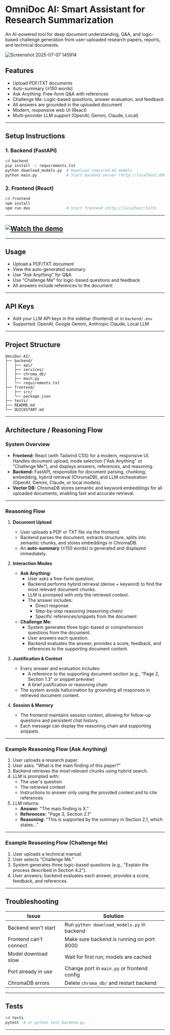 # OmniDoc AI: Smart Assistant for Research Summarization

An AI-powered tool for deep document understanding, Q&A, and logic-based challenge generation from user-uploaded research papers, reports, and technical documents.

![Screenshot 2025-07-07 145914](https://github.com/user-attachments/assets/d88e5bd8-0d29-499e-90a2-7bae2dee9950)

## Features
- Upload PDF/TXT documents
- Auto-summary (≤150 words)
- Ask Anything: Free-form Q&A with references
- Challenge Me: Logic-based questions, answer evaluation, and feedback
- All answers are grounded in the uploaded document
- Modern, responsive web UI (React)
- Multi-provider LLM support (OpenAI, Gemini, Claude, Local)

---

## Setup Instructions

### 1. Backend (FastAPI)
```bash
cd backend
pip install -r requirements.txt
python download_models.py  # Download required AI models
python main.py             # Start backend server (http://localhost:8000)
```

### 2. Frontend (React)
```bash
cd frontend
npm install
npm run dev                # Start frontend (http://localhost:5173)
```
---
[![Watch the demo](https://img.youtube.com/vi/xm80FWNeFKY/maxresdefault.jpg)](https://www.youtube.com/watch?v=xm80FWNeFKY)
---

---

## Usage
- Upload a PDF/TXT document
- View the auto-generated summary
- Use "Ask Anything" for Q&A
- Use "Challenge Me" for logic-based questions and feedback
- All answers include references to the document

---

## API Keys
- Add your LLM API keys in the sidebar (frontend) or in `backend/.env`
- Supported: OpenAI, Google Gemini, Anthropic Claude, Local LLM

---

## Project Structure
```
OmniDoc-AI/
├── backend/
│   ├── api/
│   ├── services/
│   ├── chroma_db/
│   ├── main.py
│   └── requirements.txt
├── frontend/
│   ├── src/
│   └── package.json
├── tests/
├── README.md
└── QUICKSTART.md
```

---

## Architecture / Reasoning Flow

### System Overview
- **Frontend:** React (with Tailwind CSS) for a modern, responsive UI. Handles document upload, mode selection ("Ask Anything" or "Challenge Me"), and displays answers, references, and reasoning.
- **Backend:** FastAPI, responsible for document parsing, chunking, embedding, hybrid retrieval (ChromaDB), and LLM orchestration (OpenAI, Gemini, Claude, or local models).
- **Vector DB:** ChromaDB stores semantic and keyword embeddings for all uploaded documents, enabling fast and accurate retrieval.

---

### Reasoning Flow

1. **Document Upload**
   - User uploads a PDF or TXT file via the frontend.
   - Backend parses the document, extracts structure, splits into semantic chunks, and stores embeddings in ChromaDB.
   - An **auto-summary** (≤150 words) is generated and displayed immediately.

2. **Interaction Modes**
   - **Ask Anything:**
     - User asks a free-form question.
     - Backend performs hybrid retrieval (dense + keyword) to find the most relevant document chunks.
     - LLM is prompted with only the retrieved context.
     - The answer includes:
       - Direct response
       - Step-by-step reasoning (reasoning chain)
       - Specific references/snippets from the document
   - **Challenge Me:**
     - System generates three logic-based or comprehension questions from the document.
     - User answers each question.
     - Backend evaluates the answer, provides a score, feedback, and references to the supporting document content.

3. **Justification & Context**
   - Every answer and evaluation includes:
     - A reference to the supporting document section (e.g., "Page 2, Section 1.3" or snippet preview)
     - A brief justification or reasoning chain
   - The system avoids hallucination by grounding all responses in retrieved document content.

4. **Session & Memory**
   - The frontend maintains session context, allowing for follow-up questions and persistent chat history.
   - Each message can display the reasoning chain and supporting snippets.

---

### Example Reasoning Flow (Ask Anything)

1. User uploads a research paper.
2. User asks: "What is the main finding of this paper?"
3. Backend retrieves the most relevant chunks using hybrid search.
4. LLM is prompted with:
   - The user's question
   - The retrieved context
   - Instructions to answer only using the provided context and to cite references
5. LLM returns:
   - **Answer:** "The main finding is X."
   - **References:** "Page 3, Section 2.1"
   - **Reasoning:** "This is supported by the summary in Section 2.1, which states..."

---

### Example Reasoning Flow (Challenge Me)

1. User uploads a technical manual.
2. User selects "Challenge Me."
3. System generates three logic-based questions (e.g., "Explain the process described in Section 4.2").
4. User answers; backend evaluates each answer, provides a score, feedback, and references.

---

## Troubleshooting
| Issue                  | Solution                                      |
|------------------------|-----------------------------------------------|
| Backend won't start    | Run `python download_models.py` in backend    |
| Frontend can't connect | Make sure backend is running on port 8000     |
| Model download slow    | Wait for first run; models are cached         |
| Port already in use    | Change port in `main.py` or frontend config   |
| ChromaDB errors        | Delete `chroma_db/` and restart backend       |

---

## Tests
```bash
cd tests
pytest  # or python test_backend.py
```

---
